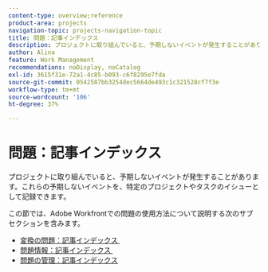 ```yaml
---
content-type: overview;reference
product-area: projects
navigation-topic: projects-navigation-topic
title: 問題：記事インデックス
description: プロジェクトに取り組んでいると、予期しないイベントが発生することがあります。これらの予期しないイベントは、特定のプロジェクトまたはタスクのイシューとしてログに記録できます。 この節では、Adobe Workfrontでのイシューの使用方法について説明する次のサブセクションを含みます。
author: Alina
feature: Work Management
recommendations: noDisplay, noCatalog
exl-id: 3615f31e-72a1-4c85-b093-c6f8295e7fda
source-git-commit: 0542587bb3254dec5664de493c1c321528cf7f3e
workflow-type: tm+mt
source-wordcount: '106'
ht-degree: 37%

---
```


# 問題：記事インデックス

<!--Audited: 08/2025-->

プロジェクトに取り組んでいると、予期しないイベントが発生することがあります。これらの予期しないイベントを、特定のプロジェクトやタスクのイシューとして記録できます。

この節では、Adobe Workfrontでの問題の使用方法について説明する次のサブセクションを含みます。

* [&#x200B; 変換の問題：記事インデックス &#x200B;](../../manage-work/issues/convert-issues/convert-issues-overview.md)
* [&#x200B; 問題情報：記事インデックス &#x200B;](../../manage-work/issues/issue-information/issue-info-overview.md)
* [問題の管理：記事インデックス](../../manage-work/issues/manage-issues/manage-issues-overview.md)
